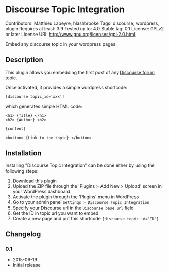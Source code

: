 # Discourse Topic Integration
Contributors: Matthieu Lapeyre, hlashbrooke
Tags: discourse, wordpress, plugin
Requires at least: 3.9
Tested up to: 4.0
Stable tag: 0.1
License: GPLv2 or later
License URI: http://www.gnu.org/licenses/gpl-2.0.html

Embed any discourse topic in your wordpress pages.

## Description

This plugin allows you embedding the first post of any [Discourse forum](www.discourse.org) topic.

Once activated, it provides a simple wordpress shortcode:
```
[discourse topic_id='xxx']
```

which generates simple HTML code:

```
<h1> {Title} </h1>
<h2> {Author} <h2>

{content}

<button> {Link to the topic} </button>
```

## Installation

Installing "Discourse Topic Integration" can be done either by using the following steps:

1. [Download](archive/master.zip) this plugin
2. Upload the ZIP file through the 'Plugins > Add New > Upload' screen in your WordPress dashboard
3. Activate the plugin through the 'Plugins' menu in WordPress
4. Go to your admin panel `Settings > Discourse Topic Integration`
5. Specify your Discourse url in the `Discourse base url` field
6. Get the ID in topic url you want to embed
6. Create a new page and put this shortcode `[discourse topic_id='ID']`



## Changelog

### 0.1
* 2015-06-19
* Initial release
